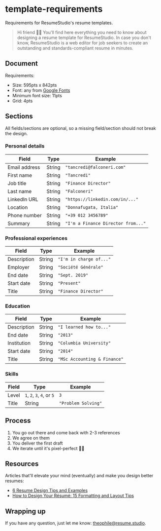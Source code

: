 # template-requirements

Requirements for ResumeStudio's resume templates.

> Hi friend 👋🏻 You'll find here everything you need to know about designing a resume template for ResumeStudio. In case you don't know, ResumeStudio is a web editor for job seekers to create an outstanding and standards-compliant resume in minutes. 

## Document

Requirements:
- Size: 595pts x 842pts
- Font: any from [Google Fonts](https://fonts.google.com/)
- Minimum font size: 11pts
- Grid: 4pts

## Sections

All fields/sections are optional, so a missing field/section should not break the design.

### Personal details

| Field         | Type   | Example                            |
| ------------- | ------ | ---------------------------------- |
| Email address | String | `"tancredi@falconeri.com"`         |
| First name    | String | `"Tancredi"`                       |
| Job title     | String | `"Finance Director"`               |
| Last name     | String | `"Falconeri"`                      |
| LinkedIn URL  | String | `"https://linkedin.com/in/..."`    |
| Location      | String | `"Donnafugata, Italia"`            |
| Phone number  | String | `"+39 012 3456789"`                |
| Summary       | String | `"I'm a Finance Director from..."` |

### Professional experiences

| Field       | Type   | Example                 |
| ----------- | ------ | ----------------------- |
| Description | String | `"I'm in charge of..."` |
| Employer    | String | `"Société Générale"`    |
| End date    | String | `"Sept. 2019"`          |
| Start date  | String | `"Present"`             |
| Title       | String | `"Finance Director"`    |

### Education

| Field       | Type   | Example                      |
| ----------- | ------ | ---------------------------- |
| Description | String | `"I learned how to..."`      |
| End date    | String | `"2013"`                     |
| Institution | String | `"Columbia University"`      |
| Start date  | String | `"2014"`                     |
| Title       | String | `"MSc Accounting & Finance"` |

### Skills

| Field | Type                       | Example             |
| ----- | -------------------------- | ------------------- |
| Level | `1`, `2`, `3`, `4`, or `5` | `3`                 |
| Title | String                     | `"Problem Solving"` |

## Process

1. You go out there and come back with 2-3 references
2. We agree on them
2. You deliver the first draft
3. We iterate until it's pixel-perfect 💅🏻

## Resources

Articles that'll elevate your mind (eventually) and make you design better resumes:
- [6 Resume Design Tips and Examples](https://blog.fiverr.com/post/6-resume-design-tips-and-examples)
- [How to Design Your Résumé: 15 Formatting and Layout Tips](https://www.careeraddict.com/resume-design)

## Wrapping up

If you have any question, just let me know: [theophile@resume.studio](mailto:theophile@resume.studio).
